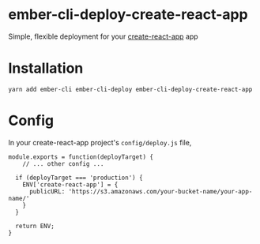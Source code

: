 # ember-cli-deploy-create-react-app

Simple, flexible deployment for your [create-react-app](https://github.com/facebookincubator/create-react-app) app

# Installation

```
yarn add ember-cli ember-cli-deploy ember-cli-deploy-create-react-app
```

# Config

In your create-react-app project's `config/deploy.js` file,

```
module.exports = function(deployTarget) {
	// ... other config ...

  if (deployTarget === 'production') {
    ENV['create-react-app'] = {
      publicURL: 'https://s3.amazonaws.com/your-bucket-name/your-app-name/'
    }
  }

  return ENV;
}
```
